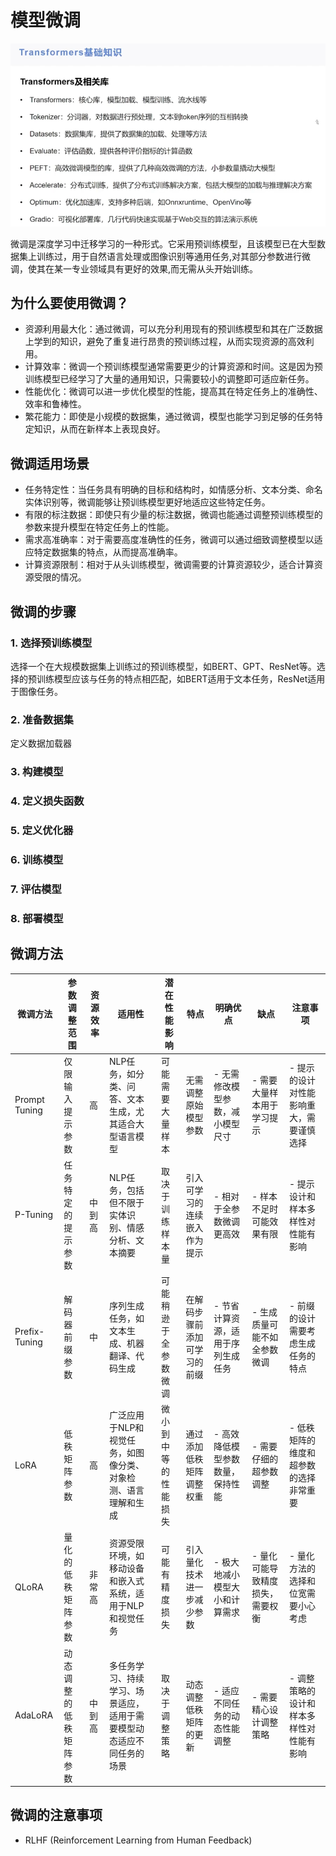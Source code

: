 # 模型微调

![img_1.png](img_1.png)

  微调是深度学习中迁移学习的一种形式。它采用预训练模型，且该模型已在大型数据集上训练过，用于自然语言处理或图像识别等通用任务,对其部分参数进行微调，使其在某一专业领域具有更好的效果,而无需从头开始训练。

## 为什么要使用微调？

+ 资源利用最大化：通过微调，可以充分利用现有的预训练模型和其在广泛数据上学到的知识，避免了重复进行昂贵的预训练过程，从而实现资源的高效利用。
+ 计算效率：微调一个预训练模型通常需要更少的计算资源和时间。这是因为预训练模型已经学习了大量的通用知识，只需要较小的调整即可适应新任务。
+ 性能优化：微调可以进一步优化模型的性能，提高其在特定任务上的准确性、效率和鲁棒性。
+ 繁花能力：即使是小规模的数据集，通过微调，模型也能学习到足够的任务特定知识，从而在新样本上表现良好。

## 微调适用场景

+ 任务特定性：当任务具有明确的目标和结构时，如情感分析、文本分类、命名实体识别等，微调能够让预训练模型更好地适应这些特定任务。
+ 有限的标注数据：即使只有少量的标注数据，微调也能通过调整预训练模型的参数来提升模型在特定任务上的性能。
+ 需求高准确率：对于需要高度准确性的任务，微调可以通过细致调整模型以适应特定数据集的特点，从而提高准确率。
+ 计算资源限制：相对于从头训练模型，微调需要的计算资源较少，适合计算资源受限的情况。

## 微调的步骤

### 1. 选择预训练模型

选择一个在大规模数据集上训练过的预训练模型，如BERT、GPT、ResNet等。选择的预训练模型应该与任务的特点相匹配，如BERT适用于文本任务，ResNet适用于图像任务。

### 2. 准备数据集
 定义数据加载器


### 3. 构建模型


### 4. 定义损失函数

### 5. 定义优化器


### 6. 训练模型


### 7. 评估模型


### 8. 部署模型



## 微调方法

| 微调方法       | 参数调整范围          | 资源效率     | 适用性                                                         | 潜在性能影响         | 特点                   | 明确优点                                            | 缺点                                | 注意事项                               |
|--------------|---------------------|------------|--------------------------------------------------------------|---------------------|----------------------|--------------------------------------------------|------------------------------------|----------------------------------------|
| Prompt Tuning| 仅限输入提示参数       | 高         | NLP任务，如分类、问答、文本生成，尤其适合大型语言模型             | 可能需要大量样本     | 无需调整原始模型参数     | - 无需修改模型参数，减小模型尺寸           | - 需要大量样本用于学习提示              | - 提示的设计对性能影响重大，需要谨慎选择       |
| P-Tuning     | 任务特定的提示参数     | 中到高     | NLP任务，包括但不限于实体识别、情感分析、文本摘要                 | 取决于训练样本量     | 引入可学习的连续嵌入作为提示 | - 相对于全参数微调更高效                 | - 样本不足时可能效果有限                | - 提示设计和样本多样性对性能有影响          |
| Prefix-Tuning| 解码器前缀参数        | 中         | 序列生成任务，如文本生成、机器翻译、代码生成                       | 可能稍逊于全参数微调 | 在解码步骤前添加可学习的前缀 | - 节省计算资源，适用于序列生成任务         | - 生成质量可能不如全参数微调            | - 前缀的设计需要考虑生成任务的特点           |
| LoRA         | 低秩矩阵参数          | 高         | 广泛应用于NLP和视觉任务，如图像分类、对象检测、语言理解和生成        | 微小到中等的性能损失 | 通过添加低秩矩阵调整权重   | - 高效降低模型参数数量，保持性能           | - 需要仔细的超参数调整                | - 低秩矩阵的维度和超参数的选择非常重要       |
| QLoRA        | 量化的低秩矩阵参数     | 非常高     | 资源受限环境，如移动设备和嵌入式系统，适用于NLP和视觉任务          | 可能有精度损失       | 引入量化技术进一步减少参数 | - 极大地减小模型大小和计算需求             | - 量化可能导致精度损失，需要权衡       | - 量化方法的选择和位宽需要小心考虑           |
| AdaLoRA      | 动态调整的低秩矩阵参数 | 中到高     | 多任务学习、持续学习、场景适应，适用于需要模型动态适应不同任务的场景 | 取决于调整策略       | 动态调整低秩矩阵的更新   | - 适应不同任务的动态性能调整               | - 需要精心设计调整策略               | - 调整策略的设计和样本多样性对性能有影响     |



## 微调的注意事项

+ RLHF (Reinforcement Learning from Human Feedback)
